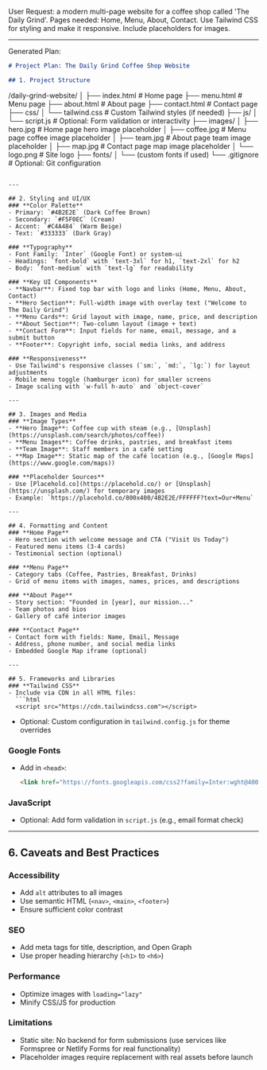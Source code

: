 User Request:
a modern multi-page website for a coffee shop called 'The Daily Grind'. Pages needed: Home, Menu, About, Contact. Use Tailwind CSS for styling and make it responsive. Include placeholders for images.

---

Generated Plan:
```markdown
# Project Plan: The Daily Grind Coffee Shop Website

## 1. Project Structure
```
/daily-grind-website/
│
├── index.html              # Home page
├── menu.html               # Menu page
├── about.html              # About page
├── contact.html            # Contact page
├── css/
│   └── tailwind.css        # Custom Tailwind styles (if needed)
├── js/
│   └── script.js           # Optional: Form validation or interactivity
├── images/
│   ├── hero.jpg            # Home page hero image placeholder
│   ├── coffee.jpg          # Menu page coffee image placeholder
│   ├── team.jpg            # About page team image placeholder
│   ├── map.jpg             # Contact page map image placeholder
│   └── logo.png            # Site logo
├── fonts/
│   └── (custom fonts if used)
└── .gitignore              # Optional: Git configuration
```

---

## 2. Styling and UI/UX
### **Color Palette**
- Primary: `#4B2E2E` (Dark Coffee Brown)
- Secondary: `#F5F0EC` (Cream)
- Accent: `#C4A484` (Warm Beige)
- Text: `#333333` (Dark Gray)

### **Typography**
- Font Family: `Inter` (Google Font) or system-ui
- Headings: `font-bold` with `text-3xl` for h1, `text-2xl` for h2
- Body: `font-medium` with `text-lg` for readability

### **Key UI Components**
- **Navbar**: Fixed top bar with logo and links (Home, Menu, About, Contact)
- **Hero Section**: Full-width image with overlay text ("Welcome to The Daily Grind")
- **Menu Cards**: Grid layout with image, name, price, and description
- **About Section**: Two-column layout (image + text)
- **Contact Form**: Input fields for name, email, message, and a submit button
- **Footer**: Copyright info, social media links, and address

### **Responsiveness**
- Use Tailwind's responsive classes (`sm:`, `md:`, `lg:`) for layout adjustments
- Mobile menu toggle (hamburger icon) for smaller screens
- Image scaling with `w-full h-auto` and `object-cover`

---

## 3. Images and Media
### **Image Types**
- **Hero Image**: Coffee cup with steam (e.g., [Unsplash](https://unsplash.com/search/photos/coffee))
- **Menu Images**: Coffee drinks, pastries, and breakfast items
- **Team Image**: Staff members in a café setting
- **Map Image**: Static map of the café location (e.g., [Google Maps](https://www.google.com/maps))

### **Placeholder Sources**
- Use [Placehold.co](https://placehold.co/) or [Unsplash](https://unsplash.com/) for temporary images
- Example: `https://placehold.co/800x400/4B2E2E/FFFFFF?text=Our+Menu`

---

## 4. Formatting and Content
### **Home Page**
- Hero section with welcome message and CTA ("Visit Us Today")
- Featured menu items (3-4 cards)
- Testimonial section (optional)

### **Menu Page**
- Category tabs (Coffee, Pastries, Breakfast, Drinks)
- Grid of menu items with images, names, prices, and descriptions

### **About Page**
- Story section: "Founded in [year], our mission..."
- Team photos and bios
- Gallery of café interior images

### **Contact Page**
- Contact form with fields: Name, Email, Message
- Address, phone number, and social media links
- Embedded Google Map iframe (optional)

---

## 5. Frameworks and Libraries
### **Tailwind CSS**
- Include via CDN in all HTML files:
  ```html
  <script src="https://cdn.tailwindcss.com"></script>
  ```
- Optional: Custom configuration in `tailwind.config.js` for theme overrides

### **Google Fonts**
- Add in `<head>`:
  ```html
  <link href="https://fonts.googleapis.com/css2?family=Inter:wght@400;600&display=swap" rel="stylesheet">
  ```

### **JavaScript**
- Optional: Add form validation in `script.js` (e.g., email format check)

---

## 6. Caveats and Best Practices
### **Accessibility**
- Add `alt` attributes to all images
- Use semantic HTML (`<nav>`, `<main>`, `<footer>`)
- Ensure sufficient color contrast

### **SEO**
- Add meta tags for title, description, and Open Graph
- Use proper heading hierarchy (`<h1>` to `<h6>`)

### **Performance**
- Optimize images with `loading="lazy"`
- Minify CSS/JS for production

### **Limitations**
- Static site: No backend for form submissions (use services like Formspree or Netlify Forms for real functionality)
- Placeholder images require replacement with real assets before launch
```